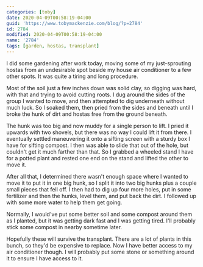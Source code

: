 ```yaml
---
categories: [toby]
date: 2020-04-09T00:58:19-04:00
guid: 'https://www.tobymackenzie.com/blog/?p=2784'
id: 2784
modified: 2020-04-09T00:58:19-04:00
name: '2784'
tags: [garden, hostas, transplant]
---
```


I did some gardening after work today, moving some of my just-sprouting hostas from an undesirable spot beside my house air conditioner to a few other spots.<!--more-->  It was quite a tiring and long procedure.

Most of the soil just a few inches down was solid clay, so digging was hard, with that and trying to avoid cutting roots.  I dug around the sides of the group I wanted to move, and then attempted to dig underneath without much luck.  So I soaked them, then pried from the sides and beneath until I broke the hunk of dirt and hostas free from the ground beneath.

The hunk was too big and now muddy for a single person to lift.  I pried it upwards with two shovels, but there was no way I could lift it from there.  I eventually settled maneuvering it onto a sifting screen with a sturdy box I have for sifting compost.  I then was able to slide that out of the hole, but couldn't get it much farther than that.  So I grabbed a wheeled stand I have for a potted plant and rested one end on the stand and lifted the other to move it.

After all that, I determined there wasn't enough space where I wanted to move it to put it in one big hunk, so I split it into two big hunks plus a couple small pieces that fell off.  I then had to dig up four more holes, put in some fertilizer and then the hunks, level them, and put back the dirt.  I followed up with some more water to help them get going.

Normally, I would've put some better soil and some compost around them as I planted, but it was getting dark fast and I was getting tired.  I'll probably stick some compost in nearby sometime later.

Hopefully these will survive the transplant.  There are a lot of plants in this bunch, so they'd be expensive to replace.  Now I have better access to my air conditioner though.  I will probably put some stone or something around it to ensure I have access to it.
